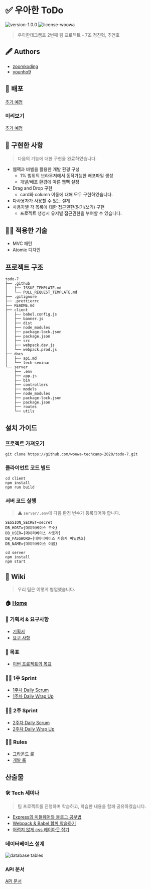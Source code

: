 # ✅ 우아한 ToDo

![version-1.0.0](https://img.shields.io/badge/version-v1.0.0-orange)
![license-woowa](https://img.shields.io/badge/license-woowa-blue)

> 우아한테크캠프 2번째 팀 프로젝트 - 7조 정진혁, 추연호

## 🖋 Authors

- [zoomkoding](https://github.com/zoomKoding)
- [younho9](https://github.com/younho9)

## 🎉 배포

[추가 예정]()

### 미리보기

[추가 예정]()

## 💪 구현한 사항

> 다음의 기능에 대한 구현을 완료하였습니다.

- 웹팩과 바벨을 활용한 개발 환경 구성
  - 1% 범위의 브라우저에서 동작가능한 배포파일 생성
  - 개발/배포 환경에 따른 웹팩 설정
- Drag and Drop 구현
  - card와 column 이동에 대해 모두 구현하였습니다.
- 다사용자가 사용할 수 있는 설계
- 사용자별 각 목록에 대한 접근권한(읽기/쓰기) 구현
  - 프로젝트 생성시 유저별 접근권한을 부여할 수 있습니다.

## 👨‍💻 적용한 기술

- MVC 패턴
- Atomic 디자인

## 프로젝트 구조

```
todo-7
├── .github
│   ├── ISSUE_TEMPLATE.md
│   └── PULL_REQUEST_TEMPLATE.md
├── .gitignore
├── .prettierrc
├── README.md
├── client
│   ├── babel.config.js
│   ├── banner.js
│   ├── dist
│   ├── node_modules
│   ├── package-lock.json
│   ├── package.json
│   ├── src
│   ├── webpack.dev.js
│   └── webpack.prod.js
├── docs
│   ├── api.md
│   └── tech-seminar
└── server
    ├── .env
    ├── app.js
    ├── bin
    ├── controllers
    ├── models
    ├── node_modules
    ├── package-lock.json
    ├── package.json
    ├── routes
    └── utils
```

## 설치 가이드

### 프로젝트 가져오기

```
git clone https://github.com/woowa-techcamp-2020/todo-7.git
```

### 클라이언트 코드 빌드

```
cd client
npm install
npm run build
```

### 서버 코드 실행

> ⚠️ `server/.env`에 다음 환경 변수가 등록되어야 합니다.

```
SESSION_SECRET=secret
DB_HOST={데이터베이스 주소}
DB_USER={데이터베이스 사용자}
DB_PASSWORD={데이터베이스 사용자 비밀번호}
DB_NAME={데이터베이스 이름}
```

```
cd server
npm install
npm start
```

## 📔 Wiki

> 우리 팀은 이렇게 협업했습니다.

### 🏠 [Home](https://github.com/woowa-techcamp-2020/todo-7/wiki)

### 📝 기획서 & 요구사항

- [기획서](https://docs.google.com/presentation/d/1AF2MNzwGHh97_6DpIhgM1NHHGggtCBYelHHtwxuQkgA/edit#slide=id.p)
- [요구 사항](https://github.com/woowa-techcamp-2020/todo-7/wiki/%EC%9A%94%EA%B5%AC%EC%82%AC%ED%95%AD)

### 🎯 목표

- [이번 프로젝트의 목표](https://github.com/woowa-techcamp-2020/todo-7/wiki/%EC%9D%B4%EB%B2%88-%ED%94%84%EB%A1%9C%EC%A0%9D%ED%8A%B8%EC%9D%98-%EB%AA%A9%ED%91%9C)

### 🏃‍♀️ 1주 Sprint

- [1주차 Daily Scrum](https://github.com/woowa-techcamp-2020/todo-7/wiki/1%EC%A3%BC%EC%B0%A8-Daily-Scrum)
- [1주차 Daily Wrap Up](https://github.com/woowa-techcamp-2020/todo-7/wiki/1%EC%A3%BC%EC%B0%A8-Wrap-Up)

### 🏃‍♀️ 2주 Sprint

- [2주차 Daily Scrum](https://github.com/woowa-techcamp-2020/todo-7/wiki/2%EC%A3%BC%EC%B0%A8-Daily-Scrum)
- [2주차 Daily Wrap Up](https://github.com/woowa-techcamp-2020/todo-7/wiki/2%EC%A3%BC%EC%B0%A8-Wrap-Up)

### 👮‍♂️ Rules

- [그라운드 룰](https://github.com/woowa-techcamp-2020/todo-7/wiki/%EA%B7%B8%EB%9D%BC%EC%9A%B4%EB%93%9C-%EB%A3%B0)
- [개발 룰](https://github.com/woowa-techcamp-2020/todo-7/wiki/%EA%B0%9C%EB%B0%9C-%EB%A3%B0)

## 산출물

### 🛠 Tech 세미나

> 팀 프로젝트를 진행하며 학습하고, 학습한 내용을 함께 공유하였습니다.

- [Express의 미들웨어와 블로그 공부법](docs/tech-seminar/ExpressANDZoomkoding.pdf)
- [Webpack & Babel 함께 학습하기](docs/tech-seminar/webpack%20babel%20함께%20학습하기.pdf)
- [어렵지 않게 css 레이아웃 잡기](https://zoomkoding.github.io/web/%EC%9A%B0%EC%95%84%ED%95%9C%ED%85%8C%ED%81%AC%EC%BA%A0%ED%94%84/2020/07/14/css-layout.html)

### 데이터베이스 설계

![database tables](https://user-images.githubusercontent.com/48426991/87879928-a8570800-ca28-11ea-8142-2614c005f762.png)

### API 문서

[API 문서](./docs/api.md)
